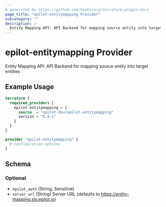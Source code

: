 ```yaml
---
# generated by https://github.com/hashicorp/terraform-plugin-docs
page_title: "epilot-entitymapping Provider"
subcategory: ""
description: |-
  Entity Mapping API: API Backend for mapping source entity into target entities
---
```


# epilot-entitymapping Provider

Entity Mapping API: API Backend for mapping source entity into target entities

## Example Usage

```terraform
terraform {
  required_providers {
    epilot-entitymapping = {
      source  = "epilot-dev/epilot-entitymapping"
      version = "0.9.1"
    }
  }
}

provider "epilot-entitymapping" {
  # Configuration options
}
```

<!-- schema generated by tfplugindocs -->
## Schema

### Optional

- `epilot_auth` (String, Sensitive)
- `server_url` (String) Server URL (defaults to https://entity-mapping.sls.epilot.io)
